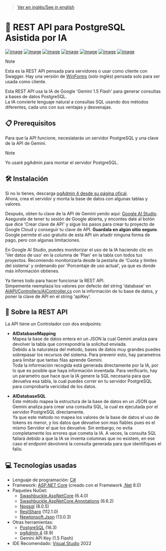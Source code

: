 > [Ver en inglés/See in english](https://github.com/LuisMiSanVe/AIPostgreAssistant/tree/main)
# 🤖 REST API para PostgreSQL Asistida por IA
[![image](https://img.shields.io/badge/C%23-239120?style=for-the-badge&logo=csharp&logoColor=white)](https://dotnet.microsoft.com/en-us/languages/csharp)
[![image](https://img.shields.io/badge/.NET-5C2D91?style=for-the-badge&logo=.net&logoColor=white)](https://dotnet.microsoft.com/en-us/learn/dotnet/what-is-dotnet)
[![image](https://img.shields.io/badge/postgres-%23316192.svg?style=for-the-badge&logo=postgresql&logoColor=white)](https://www.postgresql.org/)
[![image](https://img.shields.io/badge/json-5E5C5C?style=for-the-badge&logo=json&logoColor=white)](https://www.newtonsoft.com/json)
[![image](https://img.shields.io/badge/Swagger-85EA2D?style=for-the-badge&logo=Swagger&logoColor=white)](https://github.com/domaindrivendev/Swashbuckle.AspNetCore)
[![image](https://img.shields.io/badge/Google%20Gemini-8E75B2?style=for-the-badge&logo=googlegemini&logoColor=white)](https://aistudio.google.com/app/apikey)
[![image](https://img.shields.io/badge/Visual_Studio-5C2D91?style=for-the-badge&logo=visual%20studio&logoColor=white)](https://visualstudio.microsoft.com/)

>[!NOTE]
> Esta es la REST API pensada para servidores o usar como cliente con Swagger. Hay una versión de [WinForms](https://github.com/LuisMiSanVe/AIPostgreAssistant_RESTAPI/tree/winforms) (solo inglés) pensada solo para ser usada como cliente.

Esta REST API usa la IA de Google 'Gemini 1.5 Flash' para generar consultas a bases de datos PostgreSQL.  
La IA convierte lenguaje natural a consultas SQL usando dos métodos diferentes, cada uno con sus ventajas y desvenajas.

## 📋 Prerequisitos

Para que la API funcione, necesiatarás un servidor PostgreSQL y una clave de la API de Gemini.

> [!NOTE]  
> Yo usaré pgAdmin para montar el servidor PostgreSQL.

## 🛠️ Instalación

Si no lo tienes, descarga [pgAdmin 4 desde su página ofical](https://www.pgadmin.org/download/).  
Ahora, crea el servidor y monta la base de datos con algunas tablas y valores.

Después, obten tu clave de la API de Gemini yendo aqui: [Google AI Studio](https://aistudio.google.com/app/apikey). Asegurate de tener tu sesión de Google abierta, y encontes dale al botón que dice 'Crear clave de API' y sigue los pasos para crear tu proyecto de Google Cloud y conseguir tu clave de API. **Guardala en algún sitio seguro**.  
Google permite el uso gratuito de esta API sin añadir ninguna forma de pago, pero con algunas limitaciones.

En Google AI Studio, puedes monitorizar el uso de la IA haciendo clic en 'Ver datos de uso' en la columna de 'Plan' en la tabla con todos tus proyectos. Recomiendo monitorizarla desde la pestaña de 'Cuota y límites del sistema' y ordenando por 'Porcentaje de uso actual', ya que es donde más información obtienes.

Ya tienes todo para hacer funcionar la REST API.  
Simpemente reemplaza los valores por defecto del string 'database' en [AIAPI/Controllers/AIController.cs](https://github.com/LuisMiSanVe/AI_DB_REST_API/blob/main/AIAPI/Controllers/AIController.cs) con la información de tu base de datos, y poner la clave de API en el string 'apiKey'.

## 📖 Sobre la REST API

La API tiene un Controlador con dos endpoints:

- **AIDatabaseMapping**  
  Mapea la base de datos entera en un JSON la cual Gemini analiza para devolver la tabla que correspondría la solicitud enviada.  
  Debido a la naturaleza del método, bases de datos muy grandes puedes sobrepasar los recursos del sistema. Para prevenir esto, hay parametros para limitar que tantas filas aprende Gemini.  
  Toda la información recogida está generada directamente por la IA, por lo que es posible que haya información inventada. Para verificarlo, hay un parametro que hace que la IA genere la SQL necesaria para que devuelva esa tabla, la cual puedes correr en tu servidor PostgreSQL para comprobarla vericidad de los datos.

- **AIDatabaseSQL**  
  Este método mapea la estructura de la base de datos en un JSON que Gemini analiza para crear una consulta SQL, la cual es ejecutada por el servidor PostgreSQL directamente.  
  Ya que este método no mapea los valores de la base de datos el uso de tokens es menor, y los datos que devuelve son mas fiables pues es el mismo Servidor el que los devuelve. Sin embargo, no evita completamente los errores que cometa la IA. A veces, la consulta SQL fallará debido a que la IA se inventa columnas que no existem, en ese caso el endpoint devolverá la consulta generada para que identifiques el fallo.

## 💻 Tecnologías usadas

- Lenguaje de programación: [C#](https://dotnet.microsoft.com/es-es/languages/csharp)
- Framework: [ASP.NET Core](https://dotnet.microsoft.com/es-es/apps/aspnet) (creado con el Framework [.Net](https://dotnet.microsoft.com/es-es/learn/dotnet/what-is-dotnet) 8.0)
- Paquetes NuGet:
  - [Swashbuckle.AspNetCore](https://github.com/domaindrivendev/Swashbuckle.AspNetCore) (6.4.0)
  - [Swashbuckle.AspNetCore.Annotations](https://github.com/domaindrivendev/Swashbuckle.AspNetCore?tab=readme-ov-file#swashbuckleaspnetcoreannotations) (6.6.2)
  - [Npgsql](https://www.npgsql.org/) (8.0.5)
  - [RestSharp](https://restsharp.dev/) (112.1.0)
  - [Newtonsoft.Json](https://www.newtonsoft.com/json) (13.0.3)
- Otras herramientas:
  - [PostgreSQL](https://www.postgresql.org/) (16.3)
  - [pgAdmin 4](https://www.pgadmin.org/) (8.9)
  - Gemini API Key (1.5 Flash)
- IDE Recomendado: [Visual Studio](https://visualstudio.microsoft.com/) 2022
